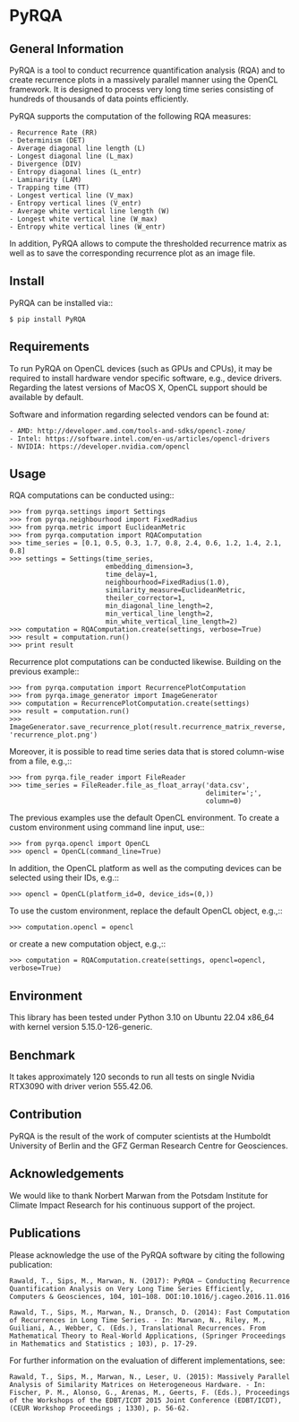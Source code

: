 # PyRQA

General Information
-------------------

PyRQA is a tool to conduct recurrence quantification analysis (RQA) and to create recurrence plots in a massively parallel manner using the OpenCL framework.
It is designed to process very long time series consisting of hundreds of thousands of data points efficiently.

PyRQA supports the computation of the following RQA measures:

    - Recurrence Rate (RR)
    - Determinism (DET)
    - Average diagonal line length (L)
    - Longest diagonal line (L_max)
    - Divergence (DIV)
    - Entropy diagonal lines (L_entr)
    - Laminarity (LAM)
    - Trapping time (TT)
    - Longest vertical line (V_max)
    - Entropy vertical lines (V_entr)
    - Average white vertical line length (W)
    - Longest white vertical line (W_max)
    - Entropy white vertical lines (W_entr)

In addition, PyRQA allows to compute the thresholded recurrence matrix as well as to save the corresponding recurrence plot as an image file.

Install
-------

PyRQA can be installed via::

    $ pip install PyRQA

Requirements
------------

To run PyRQA on OpenCL devices (such as GPUs and CPUs), it may be required to install hardware vendor specific software, e.g., device drivers.
Regarding the latest versions of MacOS X, OpenCL support should be available by default.

Software and information regarding selected vendors can be found at:

    - AMD: http://developer.amd.com/tools-and-sdks/opencl-zone/
    - Intel: https://software.intel.com/en-us/articles/opencl-drivers
    - NVIDIA: https://developer.nvidia.com/opencl

Usage
-----

RQA computations can be conducted using::

    >>> from pyrqa.settings import Settings
    >>> from pyrqa.neighbourhood import FixedRadius
    >>> from pyrqa.metric import EuclideanMetric
    >>> from pyrqa.computation import RQAComputation
    >>> time_series = [0.1, 0.5, 0.3, 1.7, 0.8, 2.4, 0.6, 1.2, 1.4, 2.1, 0.8]
    >>> settings = Settings(time_series,
                            embedding_dimension=3,
                            time_delay=1,
                            neighbourhood=FixedRadius(1.0),
                            similarity_measure=EuclideanMetric,
                            theiler_corrector=1,
                            min_diagonal_line_length=2,
                            min_vertical_line_length=2,
                            min_white_vertical_line_length=2)
    >>> computation = RQAComputation.create(settings, verbose=True)
    >>> result = computation.run()
    >>> print result

Recurrence plot computations can be conducted likewise. Building on the previous example::

    >>> from pyrqa.computation import RecurrencePlotComputation
    >>> from pyrqa.image_generator import ImageGenerator
    >>> computation = RecurrencePlotComputation.create(settings)
    >>> result = computation.run()
    >>> ImageGenerator.save_recurrence_plot(result.recurrence_matrix_reverse, 'recurrence_plot.png')

Moreover, it is possible to read time series data that is stored column-wise from a file, e.g.,::

    >>> from pyrqa.file_reader import FileReader
    >>> time_series = FileReader.file_as_float_array('data.csv',
                                                     delimiter=';',
                                                     column=0)

The previous examples use the default OpenCL environment. To create a custom environment using command line input, use::

    >>> from pyrqa.opencl import OpenCL
    >>> opencl = OpenCL(command_line=True)

In addition, the OpenCL platform as well as the computing devices can be selected using their IDs, e.g.::

    >>> opencl = OpenCL(platform_id=0, device_ids=(0,))

To use the custom environment, replace the default OpenCL object, e.g.,::

    >>> computation.opencl = opencl

or create a new computation object, e.g.,::

    >>> computation = RQAComputation.create(settings, opencl=opencl, verbose=True)

Environment
-----------

This library has been tested under Python 3.10 on Ubuntu 22.04 x86_64 with kernel version 5.15.0-126-generic. 

Benchmark
-----------
It takes approximately 120 seconds to run all tests on single Nvidia RTX3090 with driver verion 555.42.06.

Contribution
------------

PyRQA is the result of the work of computer scientists at the Humboldt University of Berlin and the GFZ German Research Centre for Geosciences.

Acknowledgements
----------------

We would like to thank Norbert Marwan from the Potsdam Institute for Climate Impact Research for his continuous support of the project.

Publications
------------

Please acknowledge the use of the PyRQA software by citing the following publication:

    Rawald, T., Sips, M., Marwan, N. (2017): PyRQA – Conducting Recurrence Quantification Analysis on Very Long Time Series Efficiently, Computers & Geosciences, 104, 101–108. DOI:10.1016/j.cageo.2016.11.016

    Rawald, T., Sips, M., Marwan, N., Dransch, D. (2014): Fast Computation of Recurrences in Long Time Series. - In: Marwan, N., Riley, M., Guiliani, A., Webber, C. (Eds.), Translational Recurrences. From Mathematical Theory to Real-World Applications, (Springer Proceedings in Mathematics and Statistics ; 103), p. 17-29.

For further information on the evaluation of different implementations, see:

    Rawald, T., Sips, M., Marwan, N., Leser, U. (2015): Massively Parallel Analysis of Similarity Matrices on Heterogeneous Hardware. - In: Fischer, P. M., Alonso, G., Arenas, M., Geerts, F. (Eds.), Proceedings of the Workshops of the EDBT/ICDT 2015 Joint Conference (EDBT/ICDT), (CEUR Workshop Proceedings ; 1330), p. 56-62.
